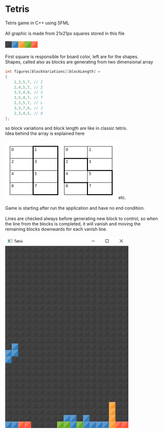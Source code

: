 # Tetris
Tetris game in C++ using SFML <br /> <br />
All graphic is made from 21x21px squares stored in this file <br /> <br />
![alt text](https://github.com/reniasa/Tetris/blob/master/SFML/element.jpg)
<br /> <br />
First square is responsible for board color, left are for the shapes.
<br />
Shapes, called also as blocks are generating from two dimensional array<br/>
```c#
int figures[blockVariations][blockLength] =
{
	1,3,5,7, // I
	2,4,5,7, // Z
	3,5,4,6, // S
	3,5,4,7, // T
	2,3,5,7, // L
	3,5,7,6, // J
	2,3,4,5, // O
};
```
so block variations and block length are like in classic tetris.
<br/>
Idea behind the array is explained here
<br /> <br />
![alt text](https://github.com/reniasa/Tetris/blob/master/SFML/Screenshots/example.jpg) etc.
<br /> <br />
Game is starting after run the application and have no end condition. <br /> <br />
Lines are checked always before generating new block to control, so when the line from the blocks is completed, it will vanish and moving the remaining blocks downwards for each vanish line.<br /> <br />
![alt text](https://github.com/reniasa/Tetris/blob/master/SFML/Screenshots/Screenshot_1.png)
